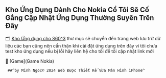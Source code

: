 ## Kho Ứng Dụng Dành Cho Nokia Cổ Tôi Sẽ Cố Gắng Cập Nhật Ứng Dụng Thường Suyên Trên Đây

🗂️ [Kho Ứng dụng cho S60^3](https://mega.nz/folder/wnQkiSKD#vnJZyBYYbpJtfLMr2U69KQ/folder/gv4SFSxR) thư mục sẽ chuyển đến trang web lưu trữ dữ liệu các bạn cũng nên cẩn thận khi cài đặt ứng dụng trên đây vì tôi chưa test kho ứng dụng nếu bị lỗi hãy liên hệ cho tôi để tôi cập nhật link mới

📁 [Game](Game Nokia)


     ##^by Minh Ngoc©️ 2024 Web Được Thiết Kế Vừa Màn Hình iPhone^

